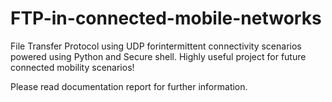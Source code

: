 # FTP-in-connected-mobile-networks
File Transfer Protocol using UDP forintermittent connectivity scenarios powered using Python and Secure shell. Highly useful project for future connected mobility scenarios!

Please read documentation report for further information.

